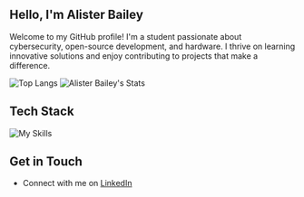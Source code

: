 ## Hello, I'm Alister Bailey

Welcome to my GitHub profile! I'm a student passionate about cybersecurity, open-source development, and hardware. I thrive on learning innovative solutions and enjoy contributing to projects that make a difference.

![Top Langs](https://github-readme-stats.vercel.app/api/top-langs/?username=AlisterBailey&theme=merko&show_icons=true&hide_border=true&count_private=true&bg_color=00000000&layout=compact)
![Alister Bailey's Stats](https://github-readme-stats.vercel.app/api?username=AlisterBailey&theme=merko&show_icons=true&hide_border=true&count_private=true&bg_color=00000000)

<!-- 
## About Me
  - 
-->

## Tech Stack
![My Skills](https://skillicons.dev/icons?i=js,ts,html,css,js,react,npm,nodejs,py,docker,cloudflare)<!-- https://skillicons.dev for more --> <br>

<!--
## Achievements
  - 

## Featured Repositories
  -

-->
## Get in Touch
  - Connect with me on [LinkedIn](https://www.linkedin.com/in/alister-bailey/)
